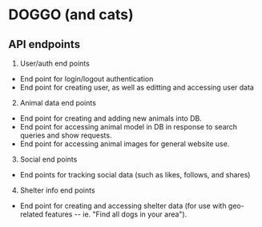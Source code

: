 # DOGGO (and cats)

## API endpoints


1. User/auth end points
  * End point for login/logout authentication 
  * End point for creating user, as well as editting and accessing user data

2. Animal data end points
  * End point for creating and adding new animals into DB.
  * End point for accessing animal model in DB in response to search queries and 
    show requests.
  * End point for accessing animal images for general website use.

3. Social end points
  * End points for tracking social data (such as likes, follows, and shares)

4. Shelter info end points
  * End point for creating and accessing shelter data (for use with geo-related features -- ie. "Find all dogs in your area"). 
